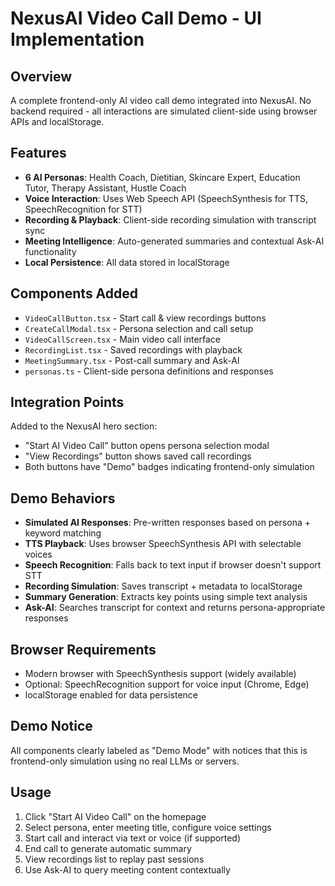 # NexusAI Video Call Demo - UI Implementation

## Overview
A complete frontend-only AI video call demo integrated into NexusAI. No backend required - all interactions are simulated client-side using browser APIs and localStorage.

## Features
- **6 AI Personas**: Health Coach, Dietitian, Skincare Expert, Education Tutor, Therapy Assistant, Hustle Coach
- **Voice Interaction**: Uses Web Speech API (SpeechSynthesis for TTS, SpeechRecognition for STT)
- **Recording & Playback**: Client-side recording simulation with transcript sync
- **Meeting Intelligence**: Auto-generated summaries and contextual Ask-AI functionality
- **Local Persistence**: All data stored in localStorage

## Components Added
- `VideoCallButton.tsx` - Start call & view recordings buttons
- `CreateCallModal.tsx` - Persona selection and call setup
- `VideoCallScreen.tsx` - Main video call interface
- `RecordingList.tsx` - Saved recordings with playback
- `MeetingSummary.tsx` - Post-call summary and Ask-AI
- `personas.ts` - Client-side persona definitions and responses

## Integration Points
Added to the NexusAI hero section:
- "Start AI Video Call" button opens persona selection modal
- "View Recordings" button shows saved call recordings
- Both buttons have "Demo" badges indicating frontend-only simulation

## Demo Behaviors
- **Simulated AI Responses**: Pre-written responses based on persona + keyword matching
- **TTS Playback**: Uses browser SpeechSynthesis API with selectable voices
- **Speech Recognition**: Falls back to text input if browser doesn't support STT
- **Recording Simulation**: Saves transcript + metadata to localStorage
- **Summary Generation**: Extracts key points using simple text analysis
- **Ask-AI**: Searches transcript for context and returns persona-appropriate responses

## Browser Requirements
- Modern browser with SpeechSynthesis support (widely available)
- Optional: SpeechRecognition support for voice input (Chrome, Edge)
- localStorage enabled for data persistence

## Demo Notice
All components clearly labeled as "Demo Mode" with notices that this is frontend-only simulation using no real LLMs or servers.

## Usage
1. Click "Start AI Video Call" on the homepage
2. Select persona, enter meeting title, configure voice settings
3. Start call and interact via text or voice (if supported)
4. End call to generate automatic summary
5. View recordings list to replay past sessions
6. Use Ask-AI to query meeting content contextually